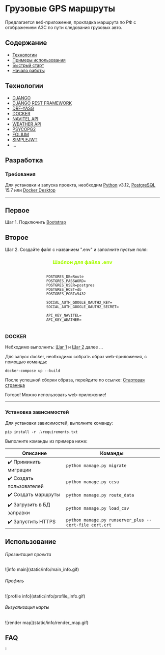 # Грузовые GPS маршруты

Предлагается веб-приложения, прокладка маршрута по РФ с отображением АЗС по пути следования грузовых авто.

## Содержание

- [Технологии](#технологии)
- [Примеры использования](#использование)
- [Быстрый старт](#docker)
- [Начало работы](#разработка)

## Технологии

- [DJANGO](https://www.djangoproject.com/)
- [DJANGO REST FRAMEWORK](https://www.django-rest-framework.org/)
- [DRF-YASG](https://drf-yasg.readthedocs.io/en/stable/readme.html)
- [DOCKER](https://docs.docker.com/engine/install/)
- [NAVITEL API](https://навител.рф/ru/apinavitelmaps/api)
- [WEATHER API](https://www.weatherapi.com/docs/#)
- [PSYCOPG2](https://www.psycopg.org/)
- [FOLIUM](https://python-visualization.github.io/folium/latest/)
- [SIMPLEJWT](https://github.com/jazzband/djangorestframework-simplejwt)
- ...

## Разработка

### Требования

Для установки и запуска проекта, необходим [Python](https://www.python.org/downloads/)
v3.12, [PostgreSQL](https://www.postgresql.org/download/windows/) 15.7
или [Docker Desktop](https://docs.docker.com/engine/install/)
<hr>

## Первое

Шаг 1. Подключить [Bootstrap](https://getbootstrap.com/docs/5.0/getting-started/download/)

## Второе

Шаг 2. Создайте файл с названием ".env" и заполните пустые поля:

<H3 style="text-align: center; color:#A7FC00;">Шаблон для файла .env </H3>
<div style="display: flex; justify-content: center;">

```dotenv
POSTGRES_DB=Route
POSTGRES_PASSWORD=
POSTGRES_USER=postgres
POSTGRES_HOST=db
POSTGRES_PORT=5432

SOCIAL_AUTH_GOOGLE_OAUTH2_KEY=
SOCIAL_AUTH_GOOGLE_OAUTH2_SECRET=

API_KEY_NAVITEL=
API_KEY_WEATHER=
```

</div>

### DOCKER

Небходимо выполнить: [Шаг 1](#первое) и [Шаг 2](#второе) далее ...

Для запуск docker, необходимо собрать образ web-приложения, с помощью команды:

```commandline
docker-compose up --build
```

После успешной сборки образа, перейдите по ссылке: [Стартовая страница](https://mysite.com:8000/)

Готово! Можно использовать web-приложение!
<hr>

### Установка зависимостей

Для установки зависимостей, выполните команду:

```pip install -r .\requirements.txt ```

Выполните команды из примера ниже:
<br>

| Описание                   | Команды                                                    |
|----------------------------|------------------------------------------------------------|
| ✔️ Приминить миграции      | ```python manage.py migrate```                             |
| ✔️ Создать пользователей   | ```python manage.py ccsu```                                |
| ✔️ Создать маршруты        | ```python manage.py route_data```                          |
| ✔️ Загрузить в БД заправки | ```python manage.py load_csv```                            |
| ✔️ Запустить HTTPS         | ```python manage.py runserver_plus --cert-file cert.crt``` |

## Использование

<H6>Презинтация проекта </H6>
![info main](static/info/main_info.gif)

<H6>Профиль </H6>
![profile info](static/info/profile_info.gif)

<H6>Визуализация карты </H6>
![render map](static/info/render_map.gif)

## FAQ

<a href="https://t.me/Illustrator_v">
    <img src="static/info/telegram_logo.png" alt="Telegram Icon" style="width:5%">
</a>
